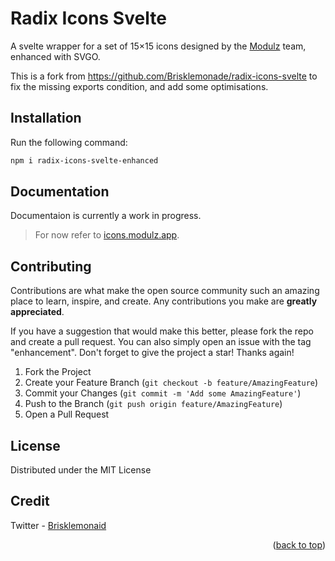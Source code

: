 # Radix Icons Svelte

A svelte wrapper for a set of 15×15 icons designed by the [Modulz](https://modulz.app) team, enhanced with SVGO.

This is a fork from https://github.com/Brisklemonade/radix-icons-svelte to fix the missing exports condition, and add some optimisations.

## Installation

Run the following command:

```bash
npm i radix-icons-svelte-enhanced
```

## Documentation

Documentaion is currently a work in progress.

> For now refer to [icons.modulz.app](https://icons.modulz.app).

## Contributing

Contributions are what make the open source community such an amazing place to learn, inspire, and create. Any contributions you make are **greatly appreciated**.

If you have a suggestion that would make this better, please fork the repo and create a pull request. You can also simply open an issue with the tag "enhancement".
Don't forget to give the project a star! Thanks again!

1. Fork the Project
2. Create your Feature Branch (`git checkout -b feature/AmazingFeature`)
3. Commit your Changes (`git commit -m 'Add some AmazingFeature'`)
4. Push to the Branch (`git push origin feature/AmazingFeature`)
5. Open a Pull Request

## License

Distributed under the MIT License

## Credit

Twitter - [Brisklemonaid](https://twitter.com/brisklemonaid)

<p align="right">(<a href="#top">back to top</a>)</p>
